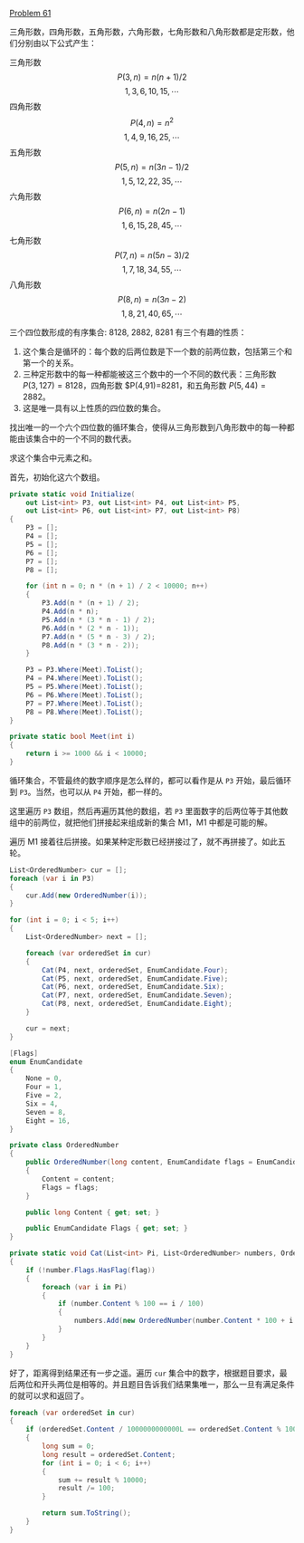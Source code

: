 [Problem 61](https://projecteuler.net/problem=61 "Problem 61 - Project Euler")

三角形数，四角形数，五角形数，六角形数，七角形数和八角形数都是定形数，他们分别由以下公式产生：

三角形数
$$P(3,n)=n(n+1)/2$$
$$1, 3, 6, 10, 15, \cdots$$
四角形数
$$P(4,n)=n^2$$
$$1, 4, 9, 16, 25, \cdots$$
五角形数
$$P(5,n)=n(3n-1)/2$$
$$1, 5, 12, 22, 35, \cdots$$
六角形数
$$P(6,n)=n(2n-1)$$
$$1, 6, 15, 28, 45, \cdots$$
七角形数
$$P(7,n)=n(5n-3)/2$$
$$1, 7, 18, 34, 55, \cdots$$
八角形数
$$P(8,n)=n(3n-2)$$
$$1, 8, 21, 40, 65, \cdots$$

三个四位数形成的有序集合: 8128, 2882, 8281 有三个有趣的性质：
1. 这个集合是循环的：每个数的后两位数是下一个数的前两位数，包括第三个和第一个的关系。
2. 三种定形数中的每一种都能被这三个数中的一个不同的数代表：三角形数 $P(3,127)=8128$，四角形数 $P(4,91)=8281，和五角形数 $P(5,44)=2882$。
3. 这是唯一具有以上性质的四位数的集合。

找出唯一的一个六个四位数的循环集合，使得从三角形数到八角形数中的每一种都能由该集合中的一个不同的数代表。

求这个集合中元素之和。

首先，初始化这六个数组。
``` csharp
private static void Initialize(
    out List<int> P3, out List<int> P4, out List<int> P5,
    out List<int> P6, out List<int> P7, out List<int> P8)
{
    P3 = [];
    P4 = [];
    P5 = [];
    P6 = [];
    P7 = [];
    P8 = [];

    for (int n = 0; n * (n + 1) / 2 < 10000; n++)
    {
        P3.Add(n * (n + 1) / 2);
        P4.Add(n * n);
        P5.Add(n * (3 * n - 1) / 2);
        P6.Add(n * (2 * n - 1));
        P7.Add(n * (5 * n - 3) / 2);
        P8.Add(n * (3 * n - 2));
    }

    P3 = P3.Where(Meet).ToList();
    P4 = P4.Where(Meet).ToList();
    P5 = P5.Where(Meet).ToList();
    P6 = P6.Where(Meet).ToList();
    P7 = P7.Where(Meet).ToList();
    P8 = P8.Where(Meet).ToList();
}

private static bool Meet(int i)
{
    return i >= 1000 && i < 10000;
}
```
循环集合，不管最终的数字顺序是怎么样的，都可以看作是从 `P3` 开始，最后循环到 `P3`。当然，也可以从 `P4` 开始，都一样的。

这里遍历 `P3` 数组，然后再遍历其他的数组，若 `P3` 里面数字的后两位等于其他数组中的前两位，就把他们拼接起来组成新的集合 M1，M1 中都是可能的解。

遍历 M1 接着往后拼接。如果某种定形数已经拼接过了，就不再拼接了。如此五轮。
``` csharp
List<OrderedNumber> cur = [];
foreach (var i in P3)
{
    cur.Add(new OrderedNumber(i));
}

for (int i = 0; i < 5; i++)
{
    List<OrderedNumber> next = [];

    foreach (var orderedSet in cur)
    {
        Cat(P4, next, orderedSet, EnumCandidate.Four);
        Cat(P5, next, orderedSet, EnumCandidate.Five);
        Cat(P6, next, orderedSet, EnumCandidate.Six);
        Cat(P7, next, orderedSet, EnumCandidate.Seven);
        Cat(P8, next, orderedSet, EnumCandidate.Eight);
    }

    cur = next;
}

[Flags]
enum EnumCandidate
{
    None = 0,
    Four = 1,
    Five = 2,
    Six = 4,
    Seven = 8,
    Eight = 16,
}

private class OrderedNumber
{
    public OrderedNumber(long content, EnumCandidate flags = EnumCandidate.None)
    {
        Content = content;
        Flags = flags;
    }

    public long Content { get; set; }

    public EnumCandidate Flags { get; set; }
}

private static void Cat(List<int> Pi, List<OrderedNumber> numbers, OrderedNumber number, EnumCandidate flag)
{
    if (!number.Flags.HasFlag(flag))
    {
        foreach (var i in Pi)
        {
            if (number.Content % 100 == i / 100)
            {
                numbers.Add(new OrderedNumber(number.Content * 100 + i % 100, number.Flags | flag));
            }
        }
    }
}
```

好了，距离得到结果还有一步之遥。遍历 `cur` 集合中的数字，根据题目要求，最后两位和开头两位是相等的。并且题目告诉我们结果集唯一，那么一旦有满足条件的就可以求和返回了。
``` csharp
foreach (var orderedSet in cur)
{
    if (orderedSet.Content / 1000000000000L == orderedSet.Content % 100)
    {
        long sum = 0;
        long result = orderedSet.Content;
        for (int i = 0; i < 6; i++)
        {
            sum += result % 10000;
            result /= 100;
        }

        return sum.ToString();
    }
}
```

